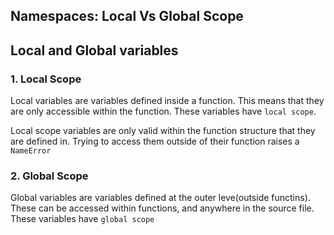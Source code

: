 ## Namespaces: Local Vs Global Scope

## Local and Global variables
### 1. Local Scope
Local variables are variables defined inside a function. This means that they are only accessible within the function. These variables have `local scope`.

Local scope variables are only valid within the function structure that they are defined in. Trying to access them outside of their function raises a `NameError`

### 2. Global Scope
Global variables are variables defined at the outer leve(outside functins). These can be accessed within functions, and anywhere in the source file. These variables have `global scope`